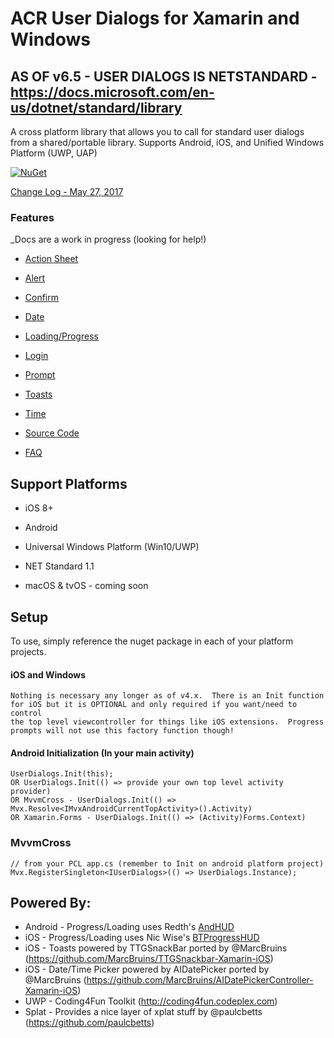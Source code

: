 ﻿# ACR User Dialogs for Xamarin and Windows

## AS OF v6.5 - USER DIALOGS IS NETSTANDARD - https://docs.microsoft.com/en-us/dotnet/standard/library 

A cross platform library that allows you to call for standard user dialogs from a shared/portable library.
Supports Android, iOS, and Unified Windows Platform (UWP, UAP)

[![NuGet](https://img.shields.io/nuget/v/Acr.UserDialogs.svg?maxAge=2592000)](https://www.nuget.org/packages/Acr.UserDialogs/)

[Change Log - May 27, 2017](docs/changelog.md)

### Features

_Docs are a work in progress (looking for help!)

* [Action Sheet](docs/actionsheets.md)
* [Alert](docs/alerts.md)
* [Confirm](docs/confirm.md)
* [Date](docs/date.md)
* [Loading/Progress](docs/progress.md)
* [Login](docs/login.md)
* [Prompt](docs/prompt.md)
* [Toasts](docs/toasts.md)
* [Time](docs/time.md)

* [Source Code](https://github.com/aritchie/userdialogs/tree/master/src/Samples/Samples)
* [FAQ](docs/faq.md)


## Support Platforms

* iOS 8+
* Android
* Universal Windows Platform (Win10/UWP)
* NET Standard 1.1

* macOS & tvOS - coming soon


## Setup

To use, simply reference the nuget package in each of your platform projects.

#### iOS and Windows

    Nothing is necessary any longer as of v4.x.  There is an Init function for iOS but it is OPTIONAL and only required if you want/need to control
    the top level viewcontroller for things like iOS extensions.  Progress prompts will not use this factory function though!

#### Android Initialization (In your main activity)

    UserDialogs.Init(this);
    OR UserDialogs.Init(() => provide your own top level activity provider)
    OR MvvmCross - UserDialogs.Init(() => Mvx.Resolve<IMvxAndroidCurrentTopActivity>().Activity)
    OR Xamarin.Forms - UserDialogs.Init(() => (Activity)Forms.Context)

### MvvmCross

    // from your PCL app.cs (remember to Init on android platform project)
    Mvx.RegisterSingleton<IUserDialogs>(() => UserDialogs.Instance);


## Powered By:

* Android - Progress/Loading uses Redth's [AndHUD](https://github.com/Redth/AndHUD)
* iOS - Progress/Loading uses Nic Wise's [BTProgressHUD](https://github.com/nicwise/BTProgressHUD)
* iOS - Toasts powered by TTGSnackBar ported by @MarcBruins (https://github.com/MarcBruins/TTGSnackbar-Xamarin-iOS)
* iOS - Date/Time Picker powered by AIDatePicker ported by @MarcBruins (https://github.com/MarcBruins/AIDatePickerController-Xamarin-iOS)
* UWP - Coding4Fun Toolkit (http://coding4fun.codeplex.com)
* Splat - Provides a nice layer of xplat stuff by @paulcbetts (https://github.com/paulcbetts) 
